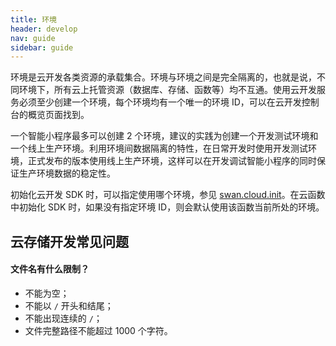 ```yaml
---
title: 环境
header: develop
nav: guide
sidebar: guide
---
```


 

环境是云开发各类资源的承载集合。环境与环境之间是完全隔离的，也就是说，不同环境下，所有云上托管资源（数据库、存储、函数等）均不互通。使用云开发服务必须至少创建一个环境，每个环境均有一个唯一的环境 ID，可以在云开发控制台的概览页面找到。

一个智能小程序最多可以创建 2 个环境，建议的实践为创建一个开发测试环境和一个线上生产环境。利用环境间数据隔离的特性，在日常开发时使用开发测试环境，正式发布的版本使用线上生产环境，这样可以在开发调试智能小程序的同时保证生产环境数据的稳定性。

初始化云开发 SDK 时，可以指定使用哪个环境，参见 [swan.cloud.init](/develop/cloud/cloud_init)。在云函数中初始化 SDK 时，如果没有指定环境 ID，则会默认使用该函数当前所处的环境。

 


## 云存储开发常见问题

####  文件名有什么限制？

* 不能为空；
* 不能以 `/` 开头和结尾；
* 不能出现连续的 `/`；
* 文件完整路径不能超过 1000 个字符。


